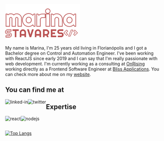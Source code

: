![Marina's Logo](https://github.com/marinastavares/portfolio-remix/blob/master/app/assets/logo.png?raw=true)

My name is Marina, I'm 25 years old living in Florianópolis and I got a Bachelor degree on Control and Automation Engineer. I've been working with ReactJS since early 2019 and I can say that I'm really passionate with web development. I'm currently working as a consulting at [OnRising](https://www.onrising.com/) working directly as a Frontend Software Engineer at [Bliss Applications](https://br.linkedin.com/company/bliss-applications). You can check more about me on my [website](www.marinastavares.dev).

 
<!--  ## Repos that i'm really proud of
 
 - 🐰[salvador-da-pascoa-react](https://github.com/COVIDSolutionsCommunity/salvador-da-pascoa-react): It is a project done during the pandemic to help the to all confectioners, small businesses and entrepreneurs who earn extra income during easter season (in Brasil is really common to have a lot of people selling handmade chocolate eggs) and were having difficulties to advertise and sell their products because of the COVID-19 pandemic, this platform is cost free. You can access the site [here](https://www.salvadordapascoa.com.br/)
 - 🛣[la-da-rua-react](https://github.com/COVIDSolutionsCommunity/la-da-rua-react):  This is a marketplace, also cost free, aiming to help small businesses and entrepreneurs from Fortaleza, Ceará, to share your products during the COVID-19 pandemic. The idea of the project itself is from a group called [Enactus Unifor](http://www.enactus.org.br/conheca-o-time-enactus-unifor/), I'm just a developer there ☺️. You can access the site [here](http://www.ladarua.com.br)
 - 👩🏻‍💻[mst-boilerplate-react](https://github.com/marinastavares/mst-react-boilerplate): This is one small project to test and deploy a webpack project, to check how this dark magic works 🧙🏻‍♀️.
 - ☄[projeto-pi-react](https://github.com/marinastavares/projeto-pi-react): A web platform, free of cost, in which information about voltage, current, powers and energy consumed during periods of time defined by the user is made available. You can access that (here)[lmm-ufsc.netlify.app/] -->

## You can find me at

[<img align="left" alt="linked-in" src="https://img.shields.io/badge/linkedin-%230077B5.svg?&style=for-the-badge&logo=linkedin&logoColor=white" />](https://www.linkedin.com/in/marinastavares)
[<img align="left" alt="twitter" src="https://img.shields.io/badge/twitter-%231DA1F2.svg?&style=for-the-badge&logo=twitter&logoColor=white" />](https://twitter.com/marinastavares)



## Expertise
<img align="left" alt="react" src="https://img.shields.io/badge/react%20-%2320232a.svg?&style=for-the-badge&logo=react&logoColor=%2361DAFB" />
<img align="left" alt="nodejs" src="https://img.shields.io/badge/node.js%20-%2343853D.svg?&style=for-the-badge&logo=node.js&logoColor=white" />

<br />

## 

[![Top Langs](https://github-readme-stats.vercel.app/api/top-langs/?username=marinastavares&hide=php&theme=synthwave&layout=compact)](https://github.com/anuraghazra/github-readme-stats)
